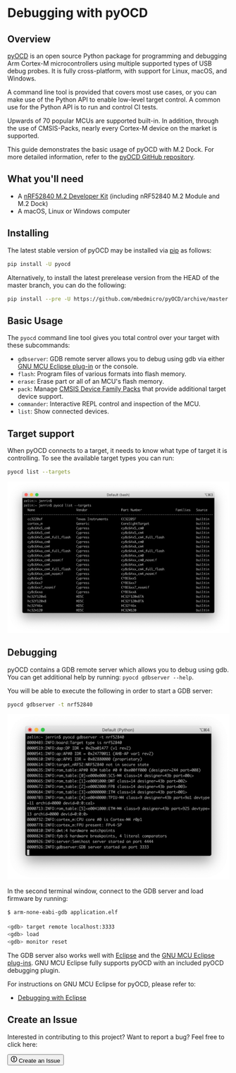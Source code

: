 # Debugging with pyOCD

## Overview

[pyOCD](https://github.com/mbedmicro/pyOCD) is an open source Python package for programming and debugging Arm Cortex-M microcontrollers using multiple supported types of USB debug probes. It is fully cross-platform, with support for Linux, macOS, and Windows.

A command line tool is provided that covers most use cases, or you can make use of the Python API to enable low-level target control. A common use for the Python API is to run and control CI tests.

Upwards of 70 popular MCUs are supported built-in. In addition, through the use of CMSIS-Packs, nearly every Cortex-M device on the market is supported.

This guide demonstrates the basic usage of pyOCD with M.2 Dock. For more detailed information, refer to the [pyOCD GitHub repository](https://github.com/mbedmicro/pyOCD).

## What you'll need

* A [nRF52840 M.2 Developer Kit](https://store.makerdiary.com/products/nrf52840-m2-developer-kit) (including nRF52840 M.2 Module and M.2 Dock)
* A macOS, Linux or Windows computer

## Installing

The latest stable version of pyOCD may be installed via [pip](https://pip.pypa.io/en/stable/index.html) as follows:

``` sh
pip install -U pyocd
```

Alternatively, to install the latest prerelease version from the HEAD of the master branch, you can do the following:

``` sh
pip install --pre -U https://github.com/mbedmicro/pyOCD/archive/master.zip
```

## Basic Usage

The `pyocd` command line tool gives you total control over your target with these subcommands:

* `gdbserver`: GDB remote server allows you to debug using gdb via either [GNU MCU Eclipse plug-in](https://gnu-mcu-eclipse.github.io/) or the console.
* `flash`: Program files of various formats into flash memory.
* `erase`: Erase part or all of an MCU's flash memory.
* `pack`: Manage [CMSIS Device Family Packs](http://arm-software.github.io/CMSIS_5/Pack/html/index.html) that provide additional target device support.
* `commander`: Interactive REPL control and inspection of the MCU.
* `list`: Show connected devices.

## Target support

When pyOCD connects to a target, it needs to know what type of target it is controlling. To see the available target types you can run:

``` sh
pyocd list --targets
```

![](assets/images/supported-target-type.webp)

## Debugging

pyOCD contains a GDB remote server which allows you to debug using gdb. You can get additional help by running: `pyocd gdbserver --help`.

You will be able to execute the following in order to start a GDB server:

``` sh
pyocd gdbserver -t nrf52840
```

![](assets/images/start-pyocd-gdbserver.webp)

In the second terminal window, connect to the GDB server and load firmware by running:

``` sh
$ arm-none-eabi-gdb application.elf

<gdb> target remote localhost:3333
<gdb> load
<gdb> monitor reset
```

The GDB server also works well with [Eclipse](https://www.eclipse.org/) and the [GNU MCU Eclipse plug-ins](https://gnu-mcu-eclipse.github.io/). GNU MCU Eclipse fully supports pyOCD with an included pyOCD debugging plugin.

For instructions on GNU MCU Eclipse for pyOCD, please refer to:

* [Debugging with Eclipse](eclipse.md)

## Create an Issue

Interested in contributing to this project? Want to report a bug? Feel free to click here:

<a href="https://github.com/makerdiary/m2-dock/issues/new?title=pyOCD%20Debugging:%20%3Ctitle%3E"><button class="md-tile md-tile--primary"><svg xmlns="http://www.w3.org/2000/svg" viewBox="0 0 14 16" width="14" height="16"><path fill-rule="evenodd" d="M7 2.3c3.14 0 5.7 2.56 5.7 5.7s-2.56 5.7-5.7 5.7A5.71 5.71 0 011.3 8c0-3.14 2.56-5.7 5.7-5.7zM7 1C3.14 1 0 4.14 0 8s3.14 7 7 7 7-3.14 7-7-3.14-7-7-7zm1 3H6v5h2V4zm0 6H6v2h2v-2z"></path></svg> Create an Issue</button></a>